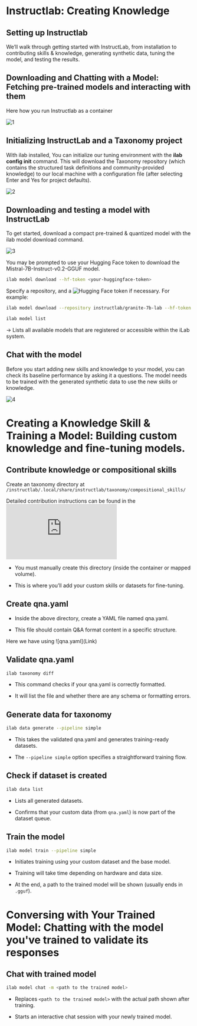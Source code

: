 <h1>Instructlab: Creating Knowledge</h1>
<p><h2>Setting up Instructlab</h2></p>

<p>We’ll walk through getting started with InstructLab, from installation to contributing skills & knowledge, generating synthetic data, tuning the model, and testing the results.</p>

<h2>Downloading and Chatting with a Model: Fetching pre-trained models and interacting with them</h2>

Here how you run Instructlab as a container

![1](https://github.com/shrepati/DevConf.CZ2025/blob/main/Execution/2.1.png)

<h2>Initializing InstructLab and a Taxonomy project</h2>

With ilab installed, You can initialize our tuning environment with the **ilab config init** command. This will download the Taxonomy repository (which contains the structured task definitions and community-provided knowledge) to our local machine with a configuration file (after selecting Enter and Yes for project defaults).

![2](https://github.com/shrepati/DevConf.CZ2025/blob/main/Execution/2.2.png)

<h2>Downloading and testing a model with InstructLab</h2>

To get started, download a compact pre-trained & quantized model with the ilab model download command.

![3](https://github.com/shrepati/DevConf.CZ2025/blob/main/Execution/2.3.png)


You may be prompted to use your Hugging Face token to download the Mistral-7B-Instruct-v0.2-GGUF model.

```bash
ilab model download --hf-token <your-huggingface-token>
```

Specify a repository, and a ![Hugging Face token](https://huggingface.co/docs/hub/en/security-tokens) if necessary. For example:

```bash
ilab model download --repository instructlab/granite-7b-lab --hf-token <your-huggingface-token>
```

```bash
ilab model list
```
→ Lists all available models that are registered or accessible within the iLab system.

<h2>Chat with the model</h2>

Before you start adding new skills and knowledge to your model, you can check its baseline performance by asking it a questions. The model needs to be trained with the generated synthetic data to use the new skills or knowledge.

![4](https://github.com/shrepati/DevConf.CZ2025/blob/main/Execution/2.4.png)



<h1>Creating a Knowledge Skill & Training a Model: Building custom knowledge and fine-tuning models.</h1>

<h2>Contribute knowledge or compositional skills</h2>

Create an taxonomy directory at `/instructlab/.local/share/instructlab/taxonomy/compositional_skills/`

Detailed contribution instructions can be found in the ![taxonomy repository](https://github.com/instructlab/taxonomy/blob/main/README.md)

- You must manually create this directory (inside the container or mapped volume).

- This is where you’ll add your custom skills or datasets for fine-tuning.

<h2>Create qna.yaml</h2>

- Inside the above directory, create a YAML file named qna.yaml.

- This file should contain Q&A format content in a specific structure.

 <p> Here we have using ![qna.yaml](Link)</p>

<h2>Validate qna.yaml</h2>

```bash
ilab taxonomy diff
```

- This command checks if your qna.yaml is correctly formatted.

- It will list the file and whether there are any schema or formatting errors.

<h2> Generate data for taxonomy</h2>

```bash
ilab data generate --pipeline simple
```

- This takes the validated qna.yaml and generates training-ready datasets.

- The `--pipeline simple` option specifies a straightforward training flow.

<h2>Check if dataset is created</h2>

```bash
ilab data list
```

- Lists all generated datasets.

- Confirms that your custom data (from `qna.yaml`) is now part of the dataset queue.

<h2>Train the model</h2>

```bash
ilab model train --pipeline simple
```

- Initiates training using your custom dataset and the base model.

- Training will take time depending on hardware and data size.

- At the end, a path to the trained model will be shown (usually ends in `.gguf`).


<h1>Conversing with Your Trained Model: Chatting with the model you've trained to validate its responses</h1>

<h2>Chat with trained model</h2>

```bash
ilab model chat -m <path to the trained model>
```

- Replaces `<path to the trained model>` with the actual path shown after training.

- Starts an interactive chat session with your newly trained model.

